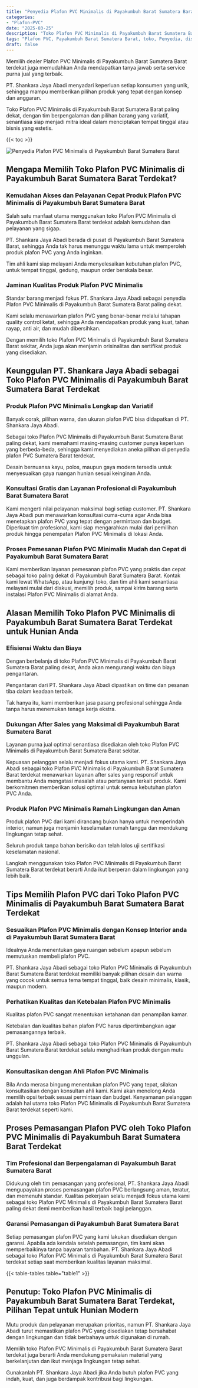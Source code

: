 ```yaml
---
title: "Penyedia Plafon PVC Minimalis di Payakumbuh Barat Sumatera Barat"
categories: 
- "Plafon-PVC"
date: "2025-03-25"
description: "Toko Plafon PVC Minimalis di Payakumbuh Barat Sumatera Barat bagi tempat tinggal, kantor, dan gerai. Produk berkualitas, beragam motif, warna modern, dengan layanan pemasangan oleh tenaga ahli profesional serta kepastian resmi!|Layanan distribusi Plafon PVC Minimalis di Payakumbuh Barat Sumatera Barat bagi keperluan hunian, perkantoran, atau ritel, dengan produk unggulan dan penempatan oleh tim profesional serta kepastian resmi.|Solusi Plafon PVC Minimalis di Payakumbuh Barat Sumatera Barat yang terpercaya untuk rumah, perkantoran, dan gerai, dengan produk berkualitas dan instalasi oleh teknisi profesional dan kepastian resmi.|Penjualan Plafon PVC Minimalis di Payakumbuh Barat Sumatera Barat untuk hunian, kantor, dan gerai, beserta produk berkualitas dan instalasi ditangani oleh tim ahli, disertai beserta kepastian resmi.}"
tags: "Plafon PVC, Payakumbuh Barat Sumatera Barat, toko, Penyedia, distributor"
draft: false
---
```


Memilih dealer Plafon PVC Minimalis di Payakumbuh Barat Sumatera Barat terdekat juga memudahkan Anda mendapatkan tanya jawab serta service purna jual yang terbaik.

PT. Shankara Jaya Abadi menyadari keperluan setiap konsumen yang unik, sehingga mampu memberikan pilihan produk yang tepat dengan konsep dan anggaran.

Toko Plafon PVC Minimalis di Payakumbuh Barat Sumatera Barat paling dekat, dengan tim berpengalaman dan pilihan barang yang variatif, senantiasa siap menjadi mitra ideal dalam menciptakan tempat tinggal atau bisnis yang estetis.

{{< toc >}}

![Penyedia Plafon PVC Minimalis di Payakumbuh Barat Sumatera Barat](/images/Plafon-PVC/Penyedia-Plafon-PVC-Minimalis-di-Payakumbuh-Barat-Sumatera-Barat.png)


## Mengapa Memilih Toko Plafon PVC Minimalis di Payakumbuh Barat Sumatera Barat Terdekat?

### Kemudahan Akses dan Pelayanan Cepat Produk Plafon PVC Minimalis di Payakumbuh Barat Sumatera Barat

Salah satu manfaat utama menggunakan toko Plafon PVC Minimalis di Payakumbuh Barat Sumatera Barat terdekat adalah kemudahan dan pelayanan yang sigap.

PT. Shankara Jaya Abadi berada di pusat di Payakumbuh Barat Sumatera Barat, sehingga Anda tak harus menunggu waktu lama untuk memperoleh produk plafon PVC yang Anda inginkan.

Tim ahli kami siap melayani Anda menyelesaikan kebutuhan plafon PVC, untuk tempat tinggal, gedung, maupun order berskala besar.

### Jaminan Kualitas Produk Plafon PVC Minimalis

Standar barang menjadi fokus PT. Shankara Jaya Abadi sebagai penyedia Plafon PVC Minimalis di Payakumbuh Barat Sumatera Barat paling dekat.

Kami selalu menawarkan plafon PVC yang benar-benar melalui tahapan quality control ketat, sehingga Anda mendapatkan produk yang kuat, tahan rayap, anti air, dan mudah dibersihkan.

Dengan memilih toko Plafon PVC Minimalis di Payakumbuh Barat Sumatera Barat sekitar, Anda juga akan menjamin orisinalitas dan sertifikat produk yang disediakan.

## Keunggulan PT. Shankara Jaya Abadi sebagai Toko Plafon PVC Minimalis di Payakumbuh Barat Sumatera Barat Terdekat

### Produk Plafon PVC Minimalis Lengkap dan Variatif

Banyak corak, pilihan warna, dan ukuran plafon PVC bisa didapatkan di PT. Shankara Jaya Abadi.

Sebagai toko Plafon PVC Minimalis di Payakumbuh Barat Sumatera Barat paling dekat, kami memahami masing-masing customer punya keperluan yang berbeda-beda, sehingga kami menyediakan aneka pilihan di penyedia plafon PVC Sumatera Barat terdekat.

Desain bernuansa kayu, polos, maupun gaya modern tersedia untuk menyesuaikan gaya ruangan hunian sesuai keinginan Anda.

### Konsultasi Gratis dan Layanan Profesional di Payakumbuh Barat Sumatera Barat

Kami mengerti nilai pelayanan maksimal bagi setiap customer. PT. Shankara Jaya Abadi pun menawarkan konsultasi cuma-cuma agar Anda bisa menetapkan plafon PVC yang tepat dengan permintaan dan budget. Diperkuat tim profesional, kami siap mengarahkan mulai dari pemilihan produk hingga penempatan Plafon PVC Minimalis di lokasi Anda.

### Proses Pemesanan Plafon PVC Minimalis Mudah dan Cepat di Payakumbuh Barat Sumatera Barat

Kami memberikan layanan pemesanan plafon PVC yang praktis dan cepat sebagai toko paling dekat di Payakumbuh Barat Sumatera Barat. Kontak kami lewat WhatsApp, atau kunjungi toko, dan tim ahli kami senantiasa melayani mulai dari diskusi, memilih produk, sampai kirim barang serta instalasi Plafon PVC Minimalis di alamat Anda.

## Alasan Memilih Toko Plafon PVC Minimalis di Payakumbuh Barat Sumatera Barat Terdekat untuk Hunian Anda

### Efisiensi Waktu dan Biaya

Dengan berbelanja di toko Plafon PVC Minimalis di Payakumbuh Barat Sumatera Barat paling dekat, Anda akan mengurangi waktu dan biaya pengantaran.

Pengantaran dari PT. Shankara Jaya Abadi dipastikan on time dan pesanan tiba dalam keadaan terbaik.

Tak hanya itu, kami memberikan jasa pasang profesional sehingga Anda tanpa harus menemukan tenaga kerja ekstra.

### Dukungan After Sales yang Maksimal di Payakumbuh Barat Sumatera Barat

Layanan purna jual optimal senantiasa disediakan oleh toko Plafon PVC Minimalis di Payakumbuh Barat Sumatera Barat sekitar.

Kepuasan pelanggan selalu menjadi fokus utama kami. PT. Shankara Jaya Abadi sebagai toko Plafon PVC Minimalis di Payakumbuh Barat Sumatera Barat terdekat menawarkan layanan after sales yang responsif untuk membantu Anda mengatasi masalah atau pertanyaan terkait produk. Kami berkomitmen memberikan solusi optimal untuk semua kebutuhan plafon PVC Anda.

### Produk Plafon PVC Minimalis Ramah Lingkungan dan Aman

Produk plafon PVC dari kami dirancang bukan hanya untuk memperindah interior, namun juga menjamin keselamatan rumah tangga dan mendukung lingkungan tetap sehat.

Seluruh produk tanpa bahan berisiko dan telah lolos uji sertifikasi keselamatan nasional.

Langkah menggunakan toko Plafon PVC Minimalis di Payakumbuh Barat Sumatera Barat terdekat berarti Anda ikut berperan dalam lingkungan yang lebih baik.

## Tips Memilih Plafon PVC dari Toko Plafon PVC Minimalis di Payakumbuh Barat Sumatera Barat Terdekat

### Sesuaikan Plafon PVC Minimalis dengan Konsep Interior anda di Payakumbuh Barat Sumatera Barat

Idealnya Anda menentukan gaya ruangan sebelum apapun sebelum memutuskan membeli plafon PVC.

PT. Shankara Jaya Abadi sebagai toko Plafon PVC Minimalis di Payakumbuh Barat Sumatera Barat terdekat memiliki banyak pilihan desain dan warna yang cocok untuk semua tema tempat tinggal, baik desain minimalis, klasik, maupun modern.

### Perhatikan Kualitas dan Ketebalan Plafon PVC Minimalis

Kualitas plafon PVC sangat menentukan ketahanan dan penampilan kamar.

Ketebalan dan kualitas bahan plafon PVC harus dipertimbangkan agar pemasangannya terbaik.

PT. Shankara Jaya Abadi sebagai toko Plafon PVC Minimalis di Payakumbuh Barat Sumatera Barat terdekat selalu menghadirkan produk dengan mutu unggulan.

### Konsultasikan dengan Ahli Plafon PVC Minimalis

Bila Anda merasa bingung menentukan plafon PVC yang tepat, silakan konsultasikan dengan konsultan ahli kami. Kami akan menolong Anda memilih opsi terbaik sesuai permintaan dan budget. Kenyamanan pelanggan adalah hal utama toko Plafon PVC Minimalis di Payakumbuh Barat Sumatera Barat terdekat seperti kami.

## Proses Pemasangan Plafon PVC oleh Toko Plafon PVC Minimalis di Payakumbuh Barat Sumatera Barat Terdekat

### Tim Profesional dan Berpengalaman di Payakumbuh Barat Sumatera Barat

Didukung oleh tim pemasangan yang profesional, PT. Shankara Jaya Abadi mengupayakan proses pemasangan plafon PVC berlangsung aman, teratur, dan memenuhi standar. Kualitas pekerjaan selalu menjadi fokus utama kami sebagai toko Plafon PVC Minimalis di Payakumbuh Barat Sumatera Barat paling dekat demi memberikan hasil terbaik bagi pelanggan.

### Garansi Pemasangan di Payakumbuh Barat Sumatera Barat

Setiap pemasangan plafon PVC yang kami lakukan disediakan dengan garansi. Apabila ada kendala setelah pemasangan, tim kami akan memperbaikinya tanpa bayaran tambahan. PT. Shankara Jaya Abadi sebagai toko Plafon PVC Minimalis di Payakumbuh Barat Sumatera Barat terdekat setiap saat memberikan kualitas layanan maksimal.

{{< table-tables table="table1" >}}

## Penutup: Toko Plafon PVC Minimalis di Payakumbuh Barat Sumatera Barat Terdekat, Pilihan Tepat untuk Hunian Modern

Mutu produk dan pelayanan merupakan prioritas, namun PT. Shankara Jaya Abadi turut memastikan plafon PVC yang disediakan tetap bersahabat dengan lingkungan dan tidak berbahaya untuk digunakan di rumah.

Memilih toko Plafon PVC Minimalis di Payakumbuh Barat Sumatera Barat terdekat juga berarti Anda mendukung pemakaian material yang berkelanjutan dan ikut menjaga lingkungan tetap sehat.

Gunakanlah PT. Shankara Jaya Abadi jika Anda butuh plafon PVC yang indah, kuat, dan juga berdampak kontribusi bagi lingkungan.